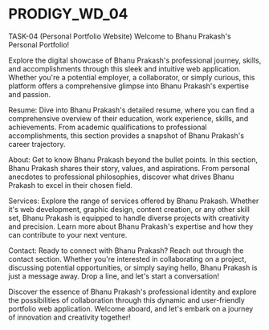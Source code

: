 # PRODIGY_WD_04
TASK-04 (Personal Portfolio Website)
Welcome to Bhanu Prakash's Personal Portfolio!

Explore the digital showcase of Bhanu Prakash's professional journey, skills, and accomplishments through this sleek and intuitive web application. Whether you're a potential employer, a collaborator, or simply curious, this platform offers a comprehensive glimpse into Bhanu Prakash's expertise and passion.

Resume: Dive into Bhanu Prakash's detailed resume, where you can find a comprehensive overview of their education, work experience, skills, and achievements. From academic qualifications to professional accomplishments, this section provides a snapshot of Bhanu Prakash's career trajectory.

About: Get to know Bhanu Prakash beyond the bullet points. In this section, Bhanu Prakash shares their story, values, and aspirations. From personal anecdotes to professional philosophies, discover what drives Bhanu Prakash to excel in their chosen field.

Services: Explore the range of services offered by Bhanu Prakash. Whether it's web development, graphic design, content creation, or any other skill set, Bhanu Prakash is equipped to handle diverse projects with creativity and precision. Learn more about Bhanu Prakash's expertise and how they can contribute to your next venture.

Contact: Ready to connect with Bhanu Prakash? Reach out through the contact section. Whether you're interested in collaborating on a project, discussing potential opportunities, or simply saying hello, Bhanu Prakash is just a message away. Drop a line, and let's start a conversation!

Discover the essence of Bhanu Prakash's professional identity and explore the possibilities of collaboration through this dynamic and user-friendly portfolio web application. Welcome aboard, and let's embark on a journey of innovation and creativity together!
